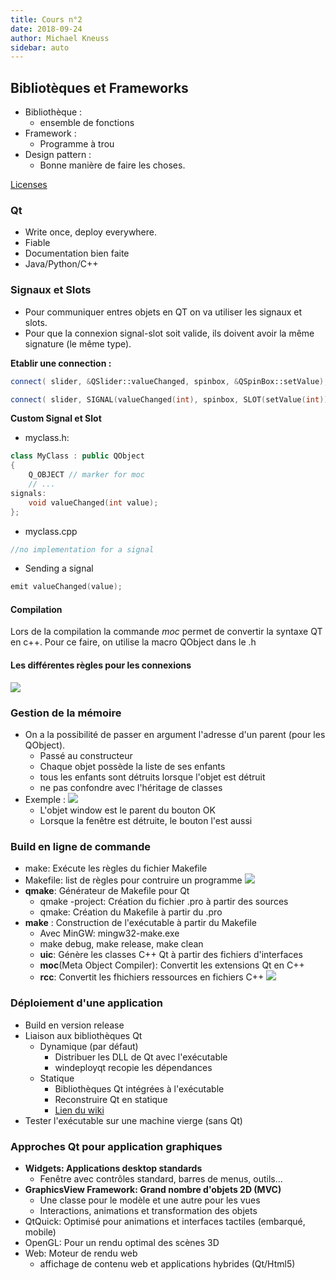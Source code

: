 ```yaml
---
title: Cours n°2
date: 2018-09-24
author: Michael Kneuss
sidebar: auto
---
```

## Bibliotèques et Frameworks

* Bibliothèque :	
  * ensemble de fonctions
* Framework :	
  * Programme à trou
* Design pattern :	
  * Bonne manière de faire les choses.

[Licenses](https://tldrlegal.com
)

### Qt
* Write once, deploy everywhere.
* Fiable
* Documentation bien faite
* Java/Python/C++

### Signaux et Slots
* Pour communiquer entres objets en QT on va utiliser les signaux et slots.
* Pour que la connexion signal-slot soit valide, ils doivent avoir la même signature (le même type).

**Etablir une connection :**
```c++	
connect( slider, &QSlider::valueChanged, spinbox, &QSpinBox::setValue);
```

```c++
connect( slider, SIGNAL(valueChanged(int), spinbox, SLOT(setValue(int)));
```

**Custom Signal et Slot**
* myclass.h:
```c++
class MyClass : public QObject
{
    Q_OBJECT // marker for moc
    // ...
signals:
    void valueChanged(int value);
};
```
* myclass.cpp
```c++
//no implementation for a signal
```
* Sending a signal
```c++
emit valueChanged(value);
```

#### Compilation
Lors de la compilation la commande *moc* permet de convertir la syntaxe QT en c++. Pour ce faire, on utilise la macro QObject dans le .h

#### Les différentes règles pour les connexions
![](https://i.imgur.com/tOHRdzj.png)

### Gestion de la mémoire
* On a la possibilité de passer en argument l'adresse d'un parent (pour les QObject).
    * Passé au constructeur
    * Chaque objet possède la liste de ses enfants
    * tous les enfants sont détruits lorsque l'objet est détruit
    * ne pas confondre avec l'héritage de classes
* Exemple :	
![](https://i.imgur.com/b1Tul6G.png)
    * L'objet window est le parent du bouton OK
    * Lorsque la fenêtre est détruite, le bouton l'est aussi

### Build en ligne de commande
* make: Exécute les règles du fichier Makefile
* Makefile: list de règles pour contruire un programme
![](https://i.imgur.com/qGz36NA.png)
* **qmake**: Générateur de Makefile pour Qt
    * qmake -project: Création du fichier .pro à partir des sources
    * qmake: Création du Makefile à partir du .pro
* **make** : Construction de l'exécutable à partir du Makefile
    * Avec MinGW: mingw32-make.exe
    * make debug, make release, make clean
    * **uic**: Génère les classes C++ Qt à partir des fichiers d'interfaces
    * **moc**(Meta Object Compiler): Convertit les extensions Qt en C++
    * **rcc**: Convertit les fhichiers ressources en fichiers C++
![](https://i.imgur.com/DEAXKGw.png)

### Déploiement d'une application
* Build en version release
* Liaison aux bibliothèques Qt
    * Dynamique (par défaut)
        * Distribuer les DLL de Qt avec l'exécutable
        * windeployqt recopie les dépendances
    * Statique
        * Bibliothèques Qt intégrées à l'exécutable
        * Reconstruire Qt en statique
        * [Lien du wiki](https://wiki.qt.io/Building_a_static_Qt_for_Windows_using_MinGW)
* Tester l'exécutable sur une machine vierge (sans Qt)

### Approches Qt pour application graphiques
* **Widgets: Applications desktop standards**
    * Fenêtre avec contrôles standard, barres de menus, outils...
* **GraphicsView Framework: Grand nombre d'objets 2D (MVC)**
    * Une classe pour le modèle et une autre pour les vues
    * Interactions, animations et transformation des objets
* QtQuick: Optimisé pour animations et interfaces tactiles (embarqué, mobile)
* OpenGL: Pour un rendu optimal des scènes 3D
* Web: Moteur de rendu web
    * affichage de contenu web et applications hybrides (Qt/Html5)
